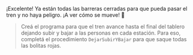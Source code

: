 <gs-attire attire-url="https://raw.githubusercontent.com/MumukiProject/mumuki-guia-gobstones-villa-mercedes-secundaria/master/assets/attires/config_1587581050568.json"></gs-attire>

¡Excelente! Ya están todas las barreras cerradas para que pueda pasar el tren y no haya peligro. ¡A ver cómo se mueve! :eyes:

> Creá el programa para que el tren avance hasta el final del tablero dejando subir y bajar a las personas en cada estación. Para eso, completá el procedimiento `DejarSubirYBajar` para que saque todas las bolitas rojas.